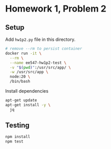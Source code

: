 # Homework 1, Problem 2

## Setup

Add `hw1p2.py` file in this directory.

```bash
# remove --rm to persist container
docker run -it \
  --rm \
  --name ee547-hw1p2-test \
  -v "$(pwd)":/usr/src/app/ \
  -w /usr/src/app \
  node:20 \
  /bin/bash
```

Install dependencies

```bash
apt-get update
apt-get install -y \
  jq
```

## Testing

```bash
npm install
npm test
```
